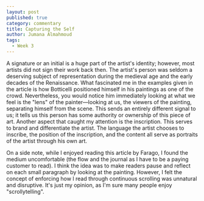 ```yaml
---
layout: post
published: true
category: commentary
title: Capturing the Self
author: Jumana Almahmoud
tags:
  - Week 3
---
```


A signature or an initial is a huge part of the artist's identity; however, most artists did not sign their work back then. The artist's person was seldom a deserving subject of representation during the medieval age and the early decades of the Renaissance. What fascinated me in the examples given in the article is how Botticelli positioned himself in his paintings as one of the crowd. Nevertheless, you would notice him immediately looking at what we feel is the "lens" of the painter—looking at us, the viewers of the painting, separating himself from the scene. This sends an entirely different signal to us; it tells us this person has some authority or ownership of this piece of art. Another aspect that caught my attention is the inscription. This serves to brand and differentiate the artist.  The language the artist chooses to inscribe, the position of the inscription, and the content all serve as portraits of the artist through his own art.

On a side note, while I enjoyed reading this article by Farago, I found the medium uncomfortable (the flow and the journal as I have to be a paying customer to read). I think the idea was to make readers pause and reflect on each small paragraph by looking at the painting. However, I felt the concept of enforcing how I read through continuous scrolling was unnatural and disruptive. It's just my opinion, as I'm sure many people enjoy "scrollytelling".